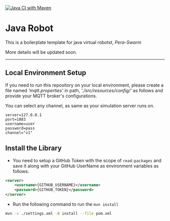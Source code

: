 [![Java CI with Maven](https://github.com/Pera-Swarm/java-robot/actions/workflows/java-ci.yml/badge.svg)](https://github.com/Pera-Swarm/java-robot/actions/workflows/java-ci.yml)

# Java Robot 

This is a boilerplate template for java virtual robotst, *Pera-Swarm*

More details will be updated soon.

---

## Local Environment Setup

If you need to run this repository on your local environment,
please create a file named *'mqtt.properties'* in path, *'./src/resources/config/'*
as follows and provide your MQTT broker's configurations.

You can select any channel, as same as your simulation server runs on.

```
server=127.0.0.1
port=1883
username=user
password=pass
channel="v1"
```

## Install the Library

- You need to setup a GitHub Token with the scope of `read:packages` and save it along with your GitHub UserName as environment variables as follows:

```xml
<server>
    <username>{GITHUB_USERNAME}</username>
    <password>{GITHUB_TOKEN}</password>
</server>
```

- Run the following command to run the `mvn install`

```bash 
mvn -s ./settings.xml -B install --file pom.xml 
```
